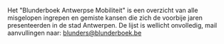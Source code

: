 Het "Blunderboek Antwerpse Mobiliteit" is een overzicht van alle misgelopen ingrepen en gemiste kansen die zich de voorbije jaren presenteerden in de stad Antwerpen. De lijst is wellicht onvolledig, mail aanvullingen naar: [blunders@blunderboek.be](mailto:blunders@blunderboek.be)
